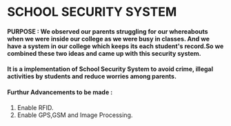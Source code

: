 # SCHOOL SECURITY SYSTEM 

#### PURPOSE : We observed our parents struggling for our whereabouts when we were inside our college as we were busy in classes. And we have a system in our college which keeps its each student's record.So we combined these two ideas and came up with this security system.

#### It is a implementation of School Security System to avoid crime, illegal activities by students and reduce worries among parents.
#### Furthur Advancements to be made : 
1. Enable RFID.
2. Enable GPS,GSM and Image Processing.
